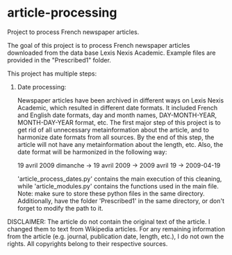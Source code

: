 # article-processing
Project to process French newspaper articles.

The goal of this project is to process French newspaper articles downloaded from the data base Lexis Nexis Academic.
Example files are provided in the "Prescribed1" folder.

This project has multiple steps:

1. Date processing:
    
    Newspaper articles have been archived in different ways on Lexis Nexis Academic, which resulted in different date formats. It included French and English date formats, day and month names, DAY-MONTH-YEAR, MONTH-DAY-YEAR format, etc. The first major step of this project is to get rid of all unnecessary metainformation about the article, and to harmonize date formats from all sources. By the end of this step, the article will not have any metainformation about the length, etc. Also, the date format will be harmonized in the following way:
    
    19 avril 2009 dimanche → 19 avril 2009 → 2009 avril 19 → 2009-04-19
    
    'article_process_dates.py' contains the main execution of this cleaning, while 'article_modules.py' contains the functions used in the main file. Note: make sure to store these python files in the same directory. Additionally, have the folder 'Prescribed1' in the same directory, or don't forget to modify the path to it.


    
DISCLAIMER: The article do not contain the original text of the article. I changed them to text from Wikipedia articles. For any remaining information from the article (e.g. journal, publication date, length, etc.), I do not own the rights. All copyrights belong to their respective sources.
